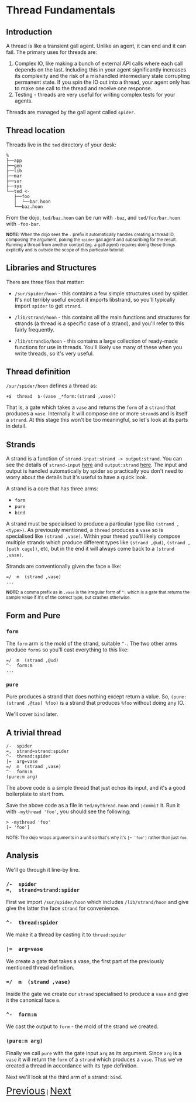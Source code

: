 # Thread Fundamentals

## Introduction

A thread is like a transient gall agent. Unlike an agent, it can end and it can fail. The primary uses for threads are:

1. Complex IO, like making a bunch of external API calls where each call depends on the last. Including this in your agent significantly increases its complexity and the risk of a mishandled intermediary state corrupting permanent state. If you spin the IO out into a thread, your agent only has to make one call to the thread and receive one response.
2. Testing - threads are very useful for writing complex tests for your agents.

Threads are managed by the gall agent called `spider`.

## Thread location

Threads live in the `ted` directory of your desk:

```
%
├──app
├──gen
├──lib
├──mar
├──sur
├──sys
└──ted <-
   ├──foo
   │  └──bar.hoon
   └──baz.hoon
```

From the dojo, `ted/baz.hoon` can be run with `-baz`, and `ted/foo/bar.hoon` with `-foo-bar`.

<small>**NOTE:** When the dojo sees the `-` prefix it automatically handles creating a thread ID, composing the argument, poking the `spider` gall agent and subscribing for the result. Running a thread from another context (eg. a gall agent) requires doing these things explicitly and is outside the scope of this particular tutorial.</small>

## Libraries and Structures

There are three files that matter:

- `/sur/spider/hoon` - this contains a few simple structures used by spider. It's not terribly useful except it imports libstrand, so you'll typically import `spider` to get `strand`.

- `/lib/strand/hoon` - this contains all the main functions and structures for strands (a thread is a specific case of a strand), and you'll refer to this fairly frequently.

- `/lib/strandio/hoon` - this contains a large collection of ready-made functions for use in threads. You'll likely use many of these when you write threads, so it's very useful.

## Thread definition

`/sur/spider/hoon` defines a thread as:

`+$  thread  $-(vase _*form:(strand ,vase))`

That is, a gate which takes a `vase` and returns the `form` of a `strand` that produces a `vase`. Internally it will compose one or more `strand`s and is itself a `strand`. At this stage this won't be too meaningful, so let's look at its parts in detail.

## Strands

A strand is a function of `strand-input:strand -> output:strand`. You can see the details of `strand-input` [here](https://github.com/urbit/urbit/blob/master/pkg/arvo/lib/strand.hoon#L2-L21) and `output:strand` [here](https://github.com/urbit/urbit/blob/master/pkg/arvo/lib/strand.hoon#L23-L48). The input and output is handled automatically by spider so practically you don't need to worry about the details but it's useful to have a quick look.

A strand is a core that has three arms:
- `form`
- `pure`
- `bind`

A strand must be specialised to produce a particular type like `(strand ,<type>)`. As previously mentioned, a `thread` produces a `vase` so is specialised like `(strand ,vase)`. Within your thread you'll likely compose multiple strands which produce different types like `(strand ,@ud)`, `(strand ,[path cage])`, etc, but in the end it will always come back to a `(strand ,vase)`.

Strands are conventionally given the face `m` like:

```
=/  m  (strand ,vase)
...
```

<small>**NOTE:** a comma prefix as in `,vase` is the irregular form of `^:` which is a gate that returns the sample value if it's of the correct type, but crashes otherwise.</small> 

## Form and Pure

### `form`

The `form` arm is the mold of the strand, suitable `^-`. The two other arms produce `form`s so you'll cast everything to this like:

```
=/  m  (strand ,@ud)
^-  form:m
...
```

### `pure`

Pure produces a strand that does nothing except return a value. So, `(pure:(strand ,@tas) %foo)` is a strand that produces `%foo` without doing any IO.

We'll cover `bind` later.

## A trivial thread

```
/-  spider 
=,  strand=strand:spider 
^-  thread:spider 
|=  arg=vase 
=/  m  (strand ,vase) 
^-  form:m 
(pure:m arg)
```

The above code is a simple thread that just echos its input, and it's a good boilerplate to start from.

Save the above code as a file in `ted/mythread.hoon` and `|commit` it. Run it with `-mythread 'foo'`, you should see the following:


```
> -mythread 'foo'
[~ 'foo']
```

<small>NOTE: The dojo wraps arguments in a unit so that's why it's `[~ 'foo']` rather than just `foo`.</small>

## Analysis

We'll go through it line-by line.

<h3>

```
/-  spider 
=,  strand=strand:spider 
```
</h3>

First we import `/sur/spider/hoon` which includes `/lib/strand/hoon` and give give the latter the face `strand` for convenience.

<h3>

```
^-  thread:spider
```
</h3>

We make it a thread by casting it to `thread:spider`

<h3>

```
|=  arg=vase
```
</h3>

We create a gate that takes a vase, the first part of the previously mentioned thread definition.

<h3>

```
=/  m  (strand ,vase)
```
</h3>

Inside the gate we create our `strand` specialised to produce a `vase` and give it the canonical face `m`.

<h3>

```
^-  form:m 
```
</h3>

We cast the output to `form` - the mold of the strand we created.

<h3>

```
(pure:m arg)
```
</h3>

Finally we call `pure` with the gate input `arg` as its argument. Since `arg` is a `vase` it will return the `form` of a `strand` which produces a `vase`. Thus we've created a thread in accordance with its type definition.

Next we'll look at the third arm of a strand: `bind`.

<a href="#" style="font-size:1.875em;">Previous</a> |
<a href="2_micgal-and-bind.md" style="font-size:1.875em;">Next</a>

